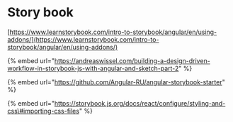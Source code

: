 # Story book

[https://www.learnstorybook.com/intro-to-storybook/angular/en/using-addons/](https://www.learnstorybook.com/intro-to-storybook/angular/en/using-addons/)

{% embed url="https://andreaswissel.com/building-a-design-driven-workflow-in-storybook-js-with-angular-and-sketch-part-2" %}

{% embed url="https://github.com/Angular-RU/angular-storybook-starter" %}

{% embed url="https://storybook.js.org/docs/react/configure/styling-and-css\#importing-css-files" %}

